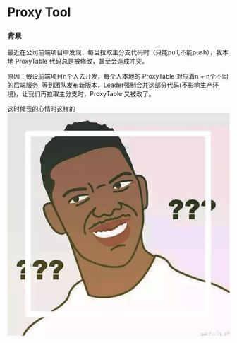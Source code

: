 # Proxy Tool

### 背景

最近在公司前端项目中发现，每当拉取主分支代码时（只能pull,不能push），我本地 ProxyTable 代码总是被修改，甚至会造成冲突。

原因：假设前端项目n个人去开发，每个人本地的 ProxyTable 对应着n + n个不同的后端服务, 等到团队发布新版本，Leader强制合并这部分代码(不影响生产环境)，让我们再拉取主分支时，ProxyTable 又被改了。

这时候我的心情时这样的
![](./x.jpg#pic_center)
